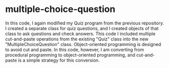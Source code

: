 # multiple-choice-question
In this code, I again modified my Quiz program from the previous repository. I created a separate class for quiz questions, and I created objects of that class to ask questions and check answers. This code I included multiple cut-and-paste operations from the existing "Quiz" class into the new "MultipleChoiceQuestion" class. Object-oriented programming is designed to avoid cut and paste. 
In this code, however, I am converting from procedural programming to object-oriented programming, and cut-and-paste is a simple strategy for this conversion.
